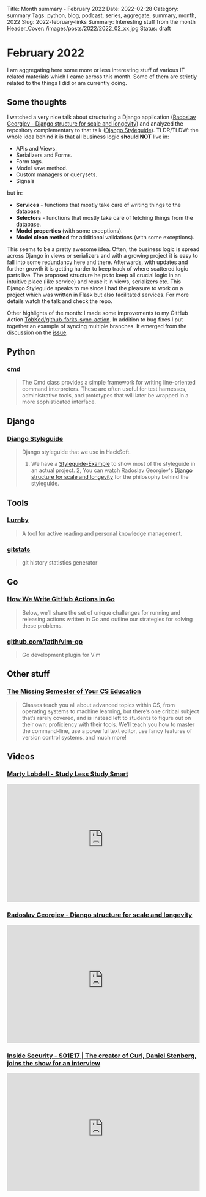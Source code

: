 Title: Month summary - February 2022
Date: 2022-02-28
Category: summary
Tags: python, blog, podcast, series, aggregate, summary, month, 2022
Slug: 2022-february-links
Summary: Interesting stuff from the month
Header_Cover: /images/posts/2022/2022_02_xx.jpg
Status: draft

# February 2022

I am aggregating here some more or less interesting stuff of various IT related materials which I came across this month.
Some of them are strictly related to the things I did or am currently doing.

## Some thoughts

I watched a very nice talk about structuring a Django application ([Radoslav Georgiev - Django structure for scale and longevity](https://www.youtube.com/watch?v=yG3ZdxBb1oo))
and analyzed the repository complementary to that talk ([Django Styleguide](https://github.com/HackSoftware/Django-Styleguide/)).
TLDR/TLDW: the whole idea behind it is that all business logic **should NOT** live in:

- APIs and Views.
- Serializers and Forms.
- Form tags.
- Model save method.
- Custom managers or querysets.
- Signals

but in:

- **Services** - functions that mostly take care of writing things to the database.
- **Selectors** - functions that mostly take care of fetching things from the database.
- **Model properties** (with some exceptions).
- **Model clean method** for additional validations (with some exceptions).

This seems to be a pretty awesome idea. Often,
the business logic is spread across Django in views or serializers and with a growing project it is easy to fall into some redundancy here and there.
Afterwards, with updates and further growth it is getting harder to keep track of where scattered logic parts live.
The proposed structure helps to keep all crucial logic in an intuitive place (like service) and reuse it in views, serializers etc.
This Django Styleguide speaks to me since I had the pleasure to work on a project which was written in Flask but also facilitated services.
For more details watch the talk and check the repo.

Other highlights of the month: I made some improvements to my GitHub Action [TobKed/github-forks-sync-action](https://github.com/TobKed/github-forks-sync-action).
In addition to bug fixes I put together an example of syncing multiple branches.
It emerged from the discussion on the [issue](https://github.com/TobKed/github-forks-sync-action/issues/13).

## Python

### [cmd](https://docs.python.org/3/library/cmd.html#module-cmd)

> The Cmd class provides a simple framework for writing line-oriented command interpreters. These are often useful for test harnesses, administrative tools, and prototypes that will later be wrapped in a more sophisticated interface.

## Django

### [Django Styleguide](https://github.com/HackSoftware/Django-Styleguide/)

> Django styleguide that we use in HackSoft.
>
> 1. We have a [Styleguide-Example](https://github.com/HackSoftware/Styleguide-Example) to show most of the styleguide in an actual project.
>    2, You can watch Radoslav Georgiev's [Django structure for scale and longevity](https://www.youtube.com/watch?v=yG3ZdxBb1oo) for the philosophy behind the styleguide.

## Tools

### [Lurnby](https://github.com/Roznoshchik/Lurnby)

> A tool for active reading and personal knowledge management.

### [gitstats](https://github.com/bagder/gitstats)

> git history statistics generator

## Go

### [How We Write GitHub Actions in Go](https://full-stack.blend.com/how-we-write-github-actions-in-go.html)

> Below, we’ll share the set of unique challenges for running and releasing actions written in Go and outline our strategies for solving these problems.

### [github.com/fatih/vim-go](https://github.com/fatih/vim-go)

> Go development plugin for Vim

## Other stuff

### [The Missing Semester of Your CS Education](https://missing.csail.mit.edu/)

> Classes teach you all about advanced topics within CS, from operating systems to machine learning, but there’s one critical subject that’s rarely covered, and is instead left to students to figure out on their own: proficiency with their tools. We’ll teach you how to master the command-line, use a powerful text editor, use fancy features of version control systems, and much more!

## Videos

### [Marty Lobdell - Study Less Study Smart](https://www.youtube.com/watch?v=IlU-zDU6aQ0)

<div class="videoWrapper" style="height:0; padding-bottom:56.25%; padding-top:25px; position:relative" height="0">
    <iframe style="position:absolute; top:0; width:100%" height="100%" width="100%" src="https://www.youtube-nocookie.com/embed/IlU-zDU6aQ0" frameborder="0" allow="accelerometer; autoplay; encrypted-media; gyroscope; picture-in-picture" allowfullscreen></iframe>
</div>

### [Radoslav Georgiev - Django structure for scale and longevity](https://www.youtube.com/watch?v=yG3ZdxBb1oo)

<div class="videoWrapper" style="height:0; padding-bottom:56.25%; padding-top:25px; position:relative" height="0">
    <iframe style="position:absolute; top:0; width:100%" height="100%" width="100%" src="https://www.youtube-nocookie.com/embed/yG3ZdxBb1oo" frameborder="0" allow="accelerometer; autoplay; encrypted-media; gyroscope; picture-in-picture" allowfullscreen></iframe>
</div>

### [Inside Security - S01E17 | The creator of Curl, Daniel Stenberg, joins the show for an interview](https://www.youtube.com/watch?v=06Xfa2AvQrw)

<div class="videoWrapper" style="height:0; padding-bottom:56.25%; padding-top:25px; position:relative" height="0">
    <iframe style="position:absolute; top:0; width:100%" height="100%" width="100%" src="https://www.youtube-nocookie.com/embed/06Xfa2AvQrw" frameborder="0" allow="accelerometer; autoplay; encrypted-media; gyroscope; picture-in-picture" allowfullscreen></iframe>
</div>
